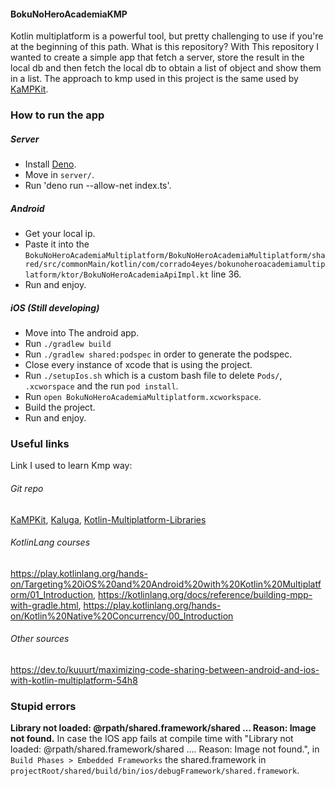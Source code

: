 #### BokuNoHeroAcademiaKMP
Kotlin multiplatform is a powerful tool, but pretty challenging to use if you're at the beginning of this path. What is this repository? With This repository I wanted to create a simple app that fetch a server, store the result in the local db and then fetch the local db to obtain a list of object and show them in a list.
The approach to kmp used in this project is the same used by [KaMPKit](https://github.com/touchlab/KaMPKit).

### How to run the app
##### Server
- Install [Deno](https://deno.land/#installation).
- Move in `server/`.
- Run 'deno run --allow-net index.ts'.

##### Android
- Get your local ip.
- Paste it into the `BokuNoHeroAcademiaMultiplatform/BokuNoHeroAcademiaMultiplatform/shared/src/commonMain/kotlin/com/corrado4eyes/bokunoheroacademiamultiplatform/ktor/BokuNoHeroAcademiaApiImpl.kt` line 36.
- Run and enjoy.

##### iOS (Still developing)
- Move into The android app.
- Run `./gradlew build`
- Run `./gradlew shared:podspec` in order to generate the podspec.
- Close every instance of xcode that is using the project.
- Run `./setupIos.sh` which is a custom bash file to delete `Pods/`, `.xcworspace` and the run `pod install`.
- Run `open BokuNoHeroAcademiaMultiplatform.xcworkspace`.
- Build the project.
- Run and enjoy.

### Useful links
Link I used to learn Kmp way:
###### Git repo
[KaMPKit](https://github.com/touchlab/KaMPKit),
 [Kaluga](https://github.com/splendo/kaluga),
 [Kotlin-Multiplatform-Libraries](https://github.com/AAkira/Kotlin-Multiplatform-Libraries)
###### KotlinLang courses
https://play.kotlinlang.org/hands-on/Targeting%20iOS%20and%20Android%20with%20Kotlin%20Multiplatform/01_Introduction,
 https://kotlinlang.org/docs/reference/building-mpp-with-gradle.html,
 https://play.kotlinlang.org/hands-on/Kotlin%20Native%20Concurrency/00_Introduction
###### Other sources
https://dev.to/kuuurt/maximizing-code-sharing-between-android-and-ios-with-kotlin-multiplatform-54h8

### Stupid errors

**Library not loaded: @rpath/shared.framework/shared … Reason: Image not found.**
In case the IOS app fails at compile time with "Library not loaded: @rpath/shared.framework/shared .... Reason: Image not found.", in `Build Phases > Embedded Frameworks` the shared.framework in `projectRoot/shared/build/bin/ios/debugFramework/shared.framework`.

